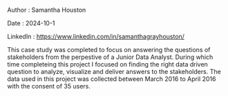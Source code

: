 Author : Samantha Houston

Date : 2024-10-1

LinkedIn : https://www.linkedin.com/in/samanthagrayhouston/

This case study was completed to focus on answering the questions of stakeholders from the perpestive of a Junior Data Analyst. During which time completeing this project I focused on finding the right data driven question to analyze, visualize and deliver answers to the stakeholders. The data used in this project was collected between March 2016 to April 2016 with the consent of 35 users. 
